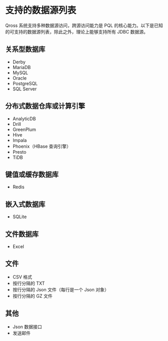 # 支持的数据源列表

Qross 系统支持多种数据源访问，跨源访问能力是 PQL 的核心能力。以下是已知的可支持的数据源列表，除此之外，理论上能够支持所有 JDBC 数据源。

## 关系型数据库

* Derby
* MariaDB
* MySQL
* Oracle
* PostgreSQL
* SQL Server

## 分布式数据仓库或计算引擎

* AnalyticDB
* Drill
* GreenPlum
* Hive
* Impala
* Phoenix（HBase 查询引擎）
* Presto
* TiDB

## 键值或缓存数据库

* Redis

## 嵌入式数据库

* SQLite

## 文件数据库

* Excel

## 文件

* CSV 格式
* 按行分隔的 TXT
* 按行分隔的 Json 文件（每行是一个 Json 对象）
* 按行分隔的 GZ 文件

## 其他

* Json 数据接口
* 发送邮件



